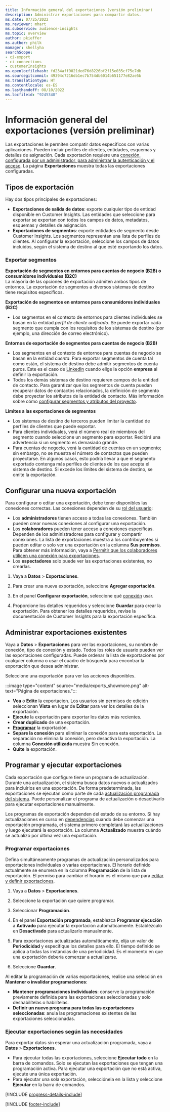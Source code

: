```yaml
---
title: Información general del exportaciones (versión preliminar)
description: Administrar exportaciones para compartir datos.
ms.date: 07/25/2022
ms.reviewer: mhart
ms.subservice: audience-insights
ms.topic: overview
author: pkieffer
ms.author: philk
manager: shellyha
searchScope:
- ci-export
- ci-connections
- customerInsights
ms.openlocfilehash: fd234aff9021ded76d8226bf2f15e035cf75e7db
ms.sourcegitcommit: 49394c7216db1ec7b754db6014b651177e82ae5b
ms.translationtype: HT
ms.contentlocale: es-ES
ms.lasthandoff: 08/10/2022
ms.locfileid: "9245348"
---
```

# <a name="exports-preview-overview"></a>Información general del exportaciones (versión preliminar)

 Las exportaciones le permiten compatir datos específicos con varias aplicaciones. Pueden incluir perfiles de clientes, entidades, esquemas y detalles de asignación. Cada exportación requiere una [conexión, configurada por un administrador, para administrar la autenticación y el acceso](connections.md). La página **Exportaciones** muestra todas las exportaciones configuradas.

## <a name="export-types"></a>Tipos de exportación

Hay dos tipos principales de exportaciones:  

- **Exportaciones de salida de datos**: exporte cualquier tipo de entidad disponible en Customer Insights. Las entidades que seleccione para exportar se exportan con todos los campos de datos, metadatos, esquemas y detalles de asignación.
- **Exportaciones de segmentos**: exporte entidades de segmento desde Customer Insights. Los segmentos representan una lista de perfiles de clientes. Al configurar la exportación, seleccione los campos de datos incluidos, según el sistema de destino al que esté exportando los datos.

### <a name="export-segments"></a>Exportar segmentos

**Exportación de segmentos en entornos para cuentas de negocio (B2B) o consumidores individuales (B2C)**  
La mayoría de las opciones de exportación admiten ambos tipos de entornos. La exportación de segmentos a diversos sistemas de destino tiene requisitos específicos. 

**Exportación de segmentos en entornos para consumidores individuales (B2C)**  
- Los segmentos en el contexto de entornos para clientes individuales se basan en la entidad *perfil de cliente unificado*. Se puede exportar cada segmento que cumpla con los requisitos de los sistemas de destino (por ejemplo, una dirección de correo electrónico).

**Entornos de exportación de segmentos para cuentas de negocio (B2B)**  
- Los segmentos en el contexto de entornos para cuentas de negocio se basan en la entidad *cuenta*. Para exportar segmentos de cuenta tal como están, el sistema de destino debe admitir segmentos de cuenta puros. Este es el caso de [LinkedIn](export-linkedin-ads.md) cuando elige la opción **empresa** al definir la exportación.
- Todos los demás sistemas de destino requieren campos de la entidad de contacto. Para garantizar que los segmentos de cuenta puedan recuperar datos de contactos relacionados, la definición de segmento debe proyectar los atributos de la entidad de contacto. Más información sobre cómo [configurar segmentos y atributos del proyecto](segment-builder.md).

**Límites a las exportaciones de segmentos**  
- Los sistemas de destino de terceros pueden limitar la cantidad de perfiles de clientes que puede exportar. 
- Para clientes individuales, verá el número real de miembros del segmento cuando seleccione un segmento para exportar. Recibirá una advertencia si un segmento es demasiado grande. 
- Para cuentas de negocio, verá la cantidad de cuentas en un segmento; sin embargo, no se muestra el número de contactos que pueden proyectarse. En algunos casos, esto podría llevar a que el segmento exportado contenga más perfiles de clientes de los que acepta el sistema de destino. Si excede los límites del sistema de destino, se omite la exportación.

## <a name="set-up-a-new-export"></a>Configurar una nueva exportación

Para configurar o editar una exportación, debe tener disponibles las conexiones correctas. Las conexiones dependen de su [rol del usuario](permissions.md):
- Los **administradores** tienen acceso a todas las conexiones. También pueden crear nuevas conexiones al configurar una exportación.
- Los **colaboradores** pueden tener acceso a conexiones específicas. Dependen de los administradores para configurar y compartir conexiones. La lista de exportaciones muestra a los contribuyentes si pueden editar o solo ver una exportación en la columna **Sus permisos**. Para obtener más información, vaya a [Permitir que los colaboradores utilicen una conexión para exportaciones](connections.md#allow-contributors-to-use-a-connection-for-exports).
- Los **espectadores** solo puede ver las exportaciones existentes, no crearlas.

1. Vaya a **Datos** > **Exportaciones**.

1. Para crear una nueva exportación, seleccione **Agregar exportación**.

1. En el panel **Configurar exportación**, seleccione qué [conexión](connections.md) usar.

1. Proporcione los detalles requeridos y seleccione **Guardar** para crear la exportación. Para obtener los detalles requeridos, revise la documentación de Customer Insights para la exportación específica.

## <a name="manage-existing-exports"></a>Administrar exportaciones existentes

Vaya a **Datos** > **Exportaciones** para ver las exportaciones, su nombre de conexión, tipo de conexión y estado. Todos los roles de usuario pueden ver las exportaciones configuradas. Puede ordenar la lista de exportaciones por cualquier columna o usar el cuadro de búsqueda para encontrar la exportación que desea administrar.

Seleccione una exportación para ver las acciones disponibles.

:::image type="content" source="media/exports_showmore.png" alt-text="Página de exportaciones.":::

- **Vea** o **Edite** la exportacion. Los usuarios sin permisos de edición seleccionan **Vista** en lugar de **Editar** para ver los detalles de la exportación.
- **Ejecute** la exportación para exportar los datos más recientes.
- **Crear duplicado** de una exportación.
- **[Programar](#schedule-and-run-exports)** la exportación.
- **Separe la conexión** para eliminar la conexión para esta exportación. La separación no elimina la conexión, pero desactiva la exportación. La columna **Conexión utilizada** muestra Sin conexión.
- **Quite** la exportación.

## <a name="schedule-and-run-exports"></a>Programar y ejecutar exportaciones

Cada exportación que configure tiene un programa de actualización. Durante una actualización, el sistema busca datos nuevos o actualizados para incluirlos en una exportación. De forma predeterminada, las exportaciones se ejecutan como parte de cada [actualización programada del sistema](schedule-refresh.md). Puede personalizar el programa de actualización o desactivarlo para ejecutar exportaciones manualmente.

Los programas de exportación dependen del estado de su entorno. Si hay actualizaciones en curso en [dependencias](system.md#refresh-processes) cuando debe comenzar una exportación programada, el sistema primero completará las actualizaciones y luego ejecutará la exportación. La columna **Actualizado** muestra cuándo se actualizó por última vez una exportación.

### <a name="schedule-exports"></a>Programar exportaciones

Defina simultáneamente programas de actualización personalizados para exportaciones individuales o varias exportaciones. El horario definido actualmente se enumera en la columna **Programación** de la lista de exportación. El permiso para cambiar el horario es el mismo que para [editar y definir exportaciones](export-destinations.md#set-up-a-new-export).

1. Vaya a **Datos** > **Exportaciones**.

1. Seleccione la exportación que quiere programar.

1. Seleccionar **Programación**.

1. En el panel **Exportación programada**, establezca **Programar ejecución** a **Activado** para ejecutar la exportación automáticamente. Establézcalo en **Desactivado** para actualizarlo manualmente.

1. Para exportaciones actualizadas automáticamente, elija un valor de **Periodicidad** y especifique los detalles para ello. El tiempo definido se aplica a todas las instancias de una periodicidad. Es el momento en que una exportación debería comenzar a actualizarse.

1. Seleccione **Guardar**.

Al editar la programación de varias exportaciones, realice una selección en **Mantener o invalidar programaciones**:

- **Mantener programaciones individuales**: conserve la programación previamente definida para las exportaciones seleccionadas y solo deshabilítelas o habilítelas.
- **Definir un nuevo programa para todas las exportaciones seleccionadas**: anula las programaciones existentes de las exportaciones seleccionadas.

### <a name="run-exports-on-demand"></a>Ejecutar exportaciones según las necesidades

Para exportar datos sin esperar una actualización programada, vaya a **Datos** > **Exportaciones**.

- Para ejecutar todas las exportaciones, seleccione **Ejecutar todo** en la barra de comandos. Solo se ejecutan las exportaciones que tengan una programación activa. Para ejecutar una exportación que no está activa, ejecute una única exportación.
- Para ejecutar una sola exportación, selecciónela en la lista y seleccione **Ejecutar** en la barra de comandos.

[!INCLUDE [progress-details-include](includes/progress-details-pane.md)]


[!INCLUDE [footer-include](includes/footer-banner.md)]
